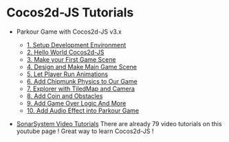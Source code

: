 # Cocos2d-JS Tutorials

- Parkour Game with Cocos2d-JS v3.x
    - [1. Setup Development Environment](../../../tutorial/framework/html5/parkour-game-with-javascript-v3.0/chapter1/en.md)
    - [2. Hello World Cocos2d-JS](../../../tutorial/framework/html5/parkour-game-with-javascript-v3.0/chapter2/en.md)
    - [3. Make your First Game Scene](../../../tutorial/framework/html5/parkour-game-with-javascript-v3.0/chapter3/en.md)
    - [4. Design and Make Main Game Scene](../../../tutorial/framework/html5/parkour-game-with-javascript-v3.0/chapter4/en.md)
    - [5. Let Player Run Animations](../../../tutorial/framework/html5/parkour-game-with-javascript-v3.0/chapter5/en.md)
    - [6. Add Chipmunk Physics to Our Game](../../../tutorial/framework/html5/parkour-game-with-javascript-v3.0/chapter6/en.md)
    - [7. Explorer with TiledMap and Camera](../../../tutorial/framework/html5/parkour-game-with-javascript-v3.0/chapter7/en.md)
    - [8. Add Coin and Obstacles](../../../tutorial/framework/html5/parkour-game-with-javascript-v3.0/chapter8/en.md)
    - [9. Add Game Over Logic And More](../../../tutorial/framework/html5/parkour-game-with-javascript-v3.0/chapter9/en.md)
    - [10. Add Audio Effect into Parkour Game](../../../tutorial/framework/html5/parkour-game-with-javascript-v3.0/chapter10/en.md)

- [SonarSystem Video Tutorials](https://www.youtube.com/user/sonarsystemslimited)
    There are already 79 video tutorials on this youtube page ! Great way to learn Cocos2d-JS !